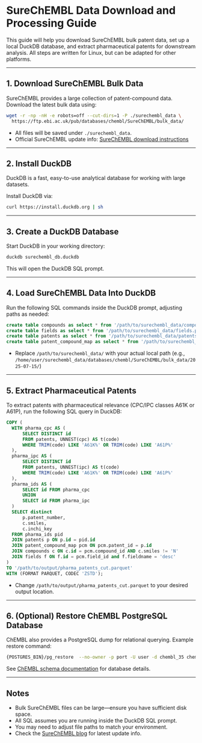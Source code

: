 # SureChEMBL Data Download and Processing Guide

This guide will help you download SureChEMBL bulk patent data, set up a local DuckDB database, and extract pharmaceutical patents for downstream analysis. All steps are written for Linux, but can be adapted for other platforms.

---

## 1. Download SureChEMBL Bulk Data

SureChEMBL provides a large collection of patent-compound data. Download the latest bulk data using:

```bash
wget -r -np -nH -e robots=off --cut-dirs=1 -P ./surechembl_data \
  https://ftp.ebi.ac.uk/pub/databases/chembl/SureChEMBL/bulk_data/
```

* All files will be saved under `./surechembl_data`.
* Official SureChEMBL update info: [SureChEMBL download instructions](https://chembl.blogspot.com/2025/05/download-surechembl-data-major-update.html)

---

## 2. Install DuckDB

DuckDB is a fast, easy-to-use analytical database for working with large datasets.

Install DuckDB via:

```bash
curl https://install.duckdb.org | sh
```

---

## 3. Create a DuckDB Database

Start DuckDB in your working directory:

```bash
duckdb surechembl_db.duckdb
```

This will open the DuckDB SQL prompt.

---

## 4. Load SureChEMBL Data Into DuckDB

Run the following SQL commands inside the DuckDB prompt, adjusting paths as needed:

```sql
create table compounds as select * from '/path/to/surechembl_data/compounds.parquet';
create table fields as select * from '/path/to/surechembl_data/fields.parquet';
create table patents as select * from '/path/to/surechembl_data/patents.parquet';
create table patent_compound_map as select * from '/path/to/surechembl_data/patent_compound_map.parquet';
```

* Replace `/path/to/surechembl_data/` with your actual local path (e.g., `/home/user/surechembl_data/databases/chembl/SureChEMBL/bulk_data/2025-07-15/`)

---

## 5. Extract Pharmaceutical Patents

To extract patents with pharmaceutical relevance (CPC/IPC classes A61K or A61P), run the following SQL query in DuckDB:

```sql
COPY (
  WITH pharma_cpc AS (
      SELECT DISTINCT id
      FROM patents, UNNEST(cpc) AS t(code)
      WHERE TRIM(code) LIKE 'A61K%' OR TRIM(code) LIKE 'A61P%'
  ),
  pharma_ipc AS (
      SELECT DISTINCT id
      FROM patents, UNNEST(ipc) AS t(code)
      WHERE TRIM(code) LIKE 'A61K%' OR TRIM(code) LIKE 'A61P%'
  ),
  pharma_ids AS (
      SELECT id FROM pharma_cpc
      UNION
      SELECT id FROM pharma_ipc
  )
  SELECT distinct
      p.patent_number,
      c.smiles,
      c.inchi_key
  FROM pharma_ids pid
  JOIN patents p ON p.id = pid.id
  JOIN patent_compound_map pcm ON pcm.patent_id = p.id
  JOIN compounds c ON c.id = pcm.compound_id AND c.smiles != 'N'
  JOIN fields f ON f.id = pcm.field_id and f.fieldname = 'desc'
)
TO '/path/to/output/pharma_patents_cut.parquet'
WITH (FORMAT PARQUET, CODEC 'ZSTD');
```

* Change `/path/to/output/pharma_patents_cut.parquet` to your desired output location.

---

## 6. (Optional) Restore ChEMBL PostgreSQL Database

ChEMBL also provides a PostgreSQL dump for relational querying. Example restore command:

```bash
{POSTGRES_BIN}/pg_restore  --no-owner -p port -U user -d chembl_35 chembl_35_postgresql.dmp
```

See [ChEMBL schema documentation](https://ftp.ebi.ac.uk/pub/databases/chembl/ChEMBLdb/releases/chembl_35/schema_documentation.html) for database details.

---

## Notes

* Bulk SureChEMBL files can be large—ensure you have sufficient disk space.
* All SQL assumes you are running inside the DuckDB SQL prompt.
* You may need to adjust file paths to match your environment.
* Check the [SureChEMBL blog](https://chembl.blogspot.com/) for latest update info.

